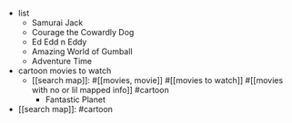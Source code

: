  * list
    * Samurai Jack
    * Courage the Cowardly Dog
    * Ed Edd n Eddy
    * Amazing World of Gumball
    * Adventure Time
  * cartoon movies to watch
    * [[search map]]: #[[movies, movie]] #[[movies to watch]] #[[movies with no or lil mapped info]] #cartoon
      * Fantastic Planet
  * [[search map]]: #cartoon 